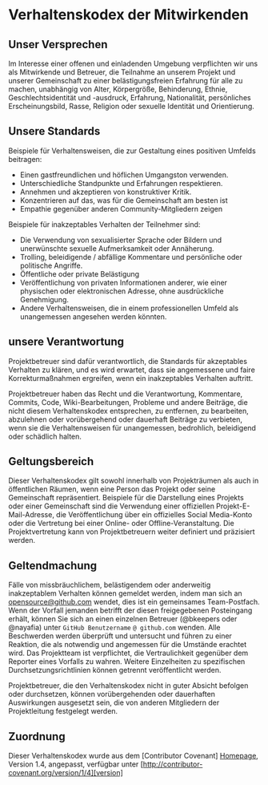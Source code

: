 # Verhaltenskodex der Mitwirkenden

## Unser Versprechen

Im Interesse einer offenen und einladenden Umgebung verpflichten wir uns als Mitwirkende und Betreuer, die Teilnahme an unserem Projekt und unserer Gemeinschaft zu einer belästigungsfreien Erfahrung für alle zu machen, unabhängig von Alter, Körpergröße, Behinderung, Ethnie, Geschlechtsidentität und -ausdruck, Erfahrung, Nationalität, persönliches Erscheinungsbild, Rasse, Religion oder sexuelle Identität und Orientierung.

## Unsere Standards

Beispiele für Verhaltensweisen, die zur Gestaltung eines positiven Umfelds beitragen:

* Einen gastfreundlichen und höflichen Umgangston verwenden.
* Unterschiedliche Standpunkte und Erfahrungen respektieren.
* Annehmen und akzeptieren von konstruktiver Kritik.
* Konzentrieren auf das, was für die Gemeinschaft am besten ist
* Empathie gegenüber anderen Community-Mitgliedern zeigen

Beispiele für inakzeptables Verhalten der Teilnehmer sind:

* Die Verwendung von sexualisierter Sprache oder Bildern und unerwünschte sexuelle Aufmerksamkeit oder Annäherung.
* Trolling, beleidigende / abfällige Kommentare und persönliche oder politische Angriffe.
* Öffentliche oder private Belästigung
* Veröffentlichung von privaten Informationen anderer, wie einer physischen oder elektronischen Adresse, ohne ausdrückliche Genehmigung.
* Andere Verhaltensweisen, die in einem professionellen Umfeld als unangemessen angesehen werden könnten.

## unsere Verantwortung

Projektbetreuer sind dafür verantwortlich, die Standards für akzeptables Verhalten zu klären, und es wird erwartet, dass sie angemessene und faire Korrekturmaßnahmen ergreifen, wenn ein inakzeptables Verhalten auftritt.

Projektbetreuer haben das Recht und die Verantwortung, Kommentare, Commits, Code, Wiki-Bearbeitungen, Probleme und andere Beiträge, die nicht diesem Verhaltenskodex entsprechen, zu entfernen, zu bearbeiten, abzulehnen oder vorübergehend oder dauerhaft Beiträge zu verbieten, wenn sie die Verhaltensweisen für unangemessen, bedrohlich, beleidigend oder schädlich halten.

## Geltungsbereich

Dieser Verhaltenskodex gilt sowohl innerhalb von Projekträumen als auch in öffentlichen Räumen, wenn eine Person das Projekt oder seine Gemeinschaft repräsentiert. Beispiele für die Darstellung eines Projekts oder einer Gemeinschaft sind die Verwendung einer offiziellen Projekt-E-Mail-Adresse, die Veröffentlichung über ein offizielles Social Media-Konto oder die Vertretung bei einer Online- oder Offline-Veranstaltung. Die Projektvertretung kann von Projektbetreuern weiter definiert und präzisiert werden.

## Geltendmachung

Fälle von missbräuchlichem, belästigendem oder anderweitig inakzeptablem Verhalten können gemeldet werden, indem man sich an opensource@github.com wendet, dies ist ein gemeinsames Team-Postfach. Wenn der Vorfall jemanden betrifft der diesen freigegebenen Posteingang erhält, können Sie sich an einen einzelnen Betreuer (@bkeepers oder @nayafia) unter ```GitHub Benutzername``` ```@ github.com``` wenden. 
Alle Beschwerden werden überprüft und untersucht und führen zu einer Reaktion, die als notwendig und angemessen für die Umstände erachtet wird. Das Projektteam ist verpflichtet, die Vertraulichkeit gegenüber dem Reporter eines Vorfalls zu wahren. Weitere Einzelheiten zu spezifischen Durchsetzungsrichtlinien können getrennt veröffentlicht werden.

Projektbetreuer, die den Verhaltenskodex nicht in guter Absicht befolgen oder durchsetzen, können vorübergehenden oder dauerhaften Auswirkungen ausgesetzt sein, die von anderen Mitgliedern der Projektleitung festgelegt werden.

## Zuordnung

Dieser Verhaltenskodex wurde aus dem [Contributor Covenant] [Homepage], Version 1.4, angepasst, verfügbar unter [http://contributor-covenant.org/version/1/4][version]

[homepage]: http://contributor-covenant.org
[version]: http://contributor-covenant.org/version/1/4/
